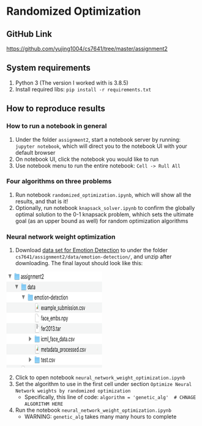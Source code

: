 # Randomized Optimization

## GitHub Link
https://github.com/yujing1004/cs7641/tree/master/assignment2

## System requirements

1. Python 3 (The version I worked with is 3.8.5)
2. Install required libs: `pip install -r requirements.txt`


## How to reproduce results

### How to run a notebook in general

1. Under the folder `assignment2`, start a notebook server by running: `jupyter notebook`, which will direct you to the notebook UI with your default browser
2. On notebook UI, click the notebook you would like to run
3. Use notebook menu to run the entire notebook: `Cell -> Rull All`

### Four algorithms on three problems

1. Run notebook `randomized_optimization.ipynb`, which will show all the results, and that is it!
2. Optionally, run notebook `knapsack_solver.ipynb` to confirm the globally optimal solution to the 0-1 knapsack problem, whhich sets the ultimate goal (as an upper bound as well) for random optimization algorithms

### Neural network weight optimization

1. Download [data set for Emotion Detection](https://www.kaggle.com/debanga/facial-expression-recognition-challenge) to under the folder `cs7641/assignment2/data/emotion-detection/`, and unzip after downloading. The final layout should look like this:

<img src="data-folder-structure.png" width="250" height="250">

2. Click to open notebook `neural_network_weight_optimization.ipynb`
3. Set the algorithm to use in the first cell under section `Optimize Neural Network weights by randomized optimization`
   * Specifically, this line of code: `algorithm = 'genetic_alg'  # CHNAGE ALGORITHM HERE`
4. Run the notebook `neural_network_weight_optimization.ipynb`
   * WARNING: `genetic_alg` takes many many hours to complete
